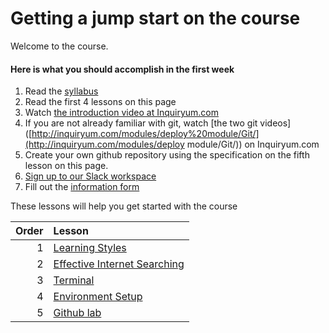 # Getting a jump start on the course





Welcome to the course.

#### Here is what you should accomplish in the first week

1. Read the [syllabus](../README.md)
2. Read the first 4 lessons on this page
3. Watch [the introduction video at Inquiryum.com](http://inquiryum.com)
4. If you are not already familiar with git, watch [the two  git videos]([http://inquiryum.com/modules/deploy%20module/Git/](http://inquiryum.com/modules/deploy module/Git/)) on Inquiryum.com 
5. Create your own github repository using the specification on the fifth lesson on this page.
6. [Sign up to our Slack workspace](https://join.slack.com/t/umwdatabaseclass/shared_invite/zt-ghwsee5i-aA8KlDiJGP_up9f3kK_eqg)
7. Fill out the [information form](https://docs.google.com/forms/d/e/1FAIpQLSe1VtnW1_miYDjwjg0DKcklDzGzBXgXd56IGYonDt2wAvn3zA/viewform)





These lessons will help you get started with the course



Order | Lesson
----: | :---
1 | [Learning Styles](learning-styles.md)
2 | [Effective Internet Searching](internet-searching.md)
3 | [Terminal](terminal.md)
4 | [Environment Setup](environment-setup.md)
5 | [Github lab](gitlablab.md) 




